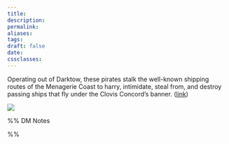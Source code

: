 ```yaml
---
title: 
description: 
permalink: 
aliases: 
tags: 
draft: false
date: 
cssclasses:
---
```

Operating out of Darktow, these pirates stalk the well-known shipping routes of the Menagerie Coast to harry, intimidate, steal from, and destroy passing ships that fly under the Clovis Concord’s banner. 
([link](https://www.dndbeyond.com/sources/dnd/egtw/factions-and-societies#TheRevelry))

![](https://media.dndbeyond.com/compendium-images/egtw/yDOyqyOocErRgYJK/03-02.png)



%% DM Notes



%%